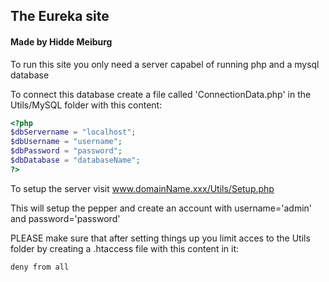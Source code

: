 ## The Eureka site 
#### Made by Hidde Meiburg 

To run this site you only need a server capabel of running php and a mysql database

To connect this database create a file called 'ConnectionData.php' in the Utils/MySQL folder with this content:

```PHP
<?php
$dbServername = "localhost";
$dbUsername = "username";
$dbPassword = "password";
$dbDatabase = "databaseName";
?>
```

To setup the server visit www.domainName.xxx/Utils/Setup.php

This will setup the pepper and create an account with username='admin' and password='password'

PLEASE make sure that after setting things up you limit acces to the Utils folder by creating a .htaccess file with this content in it:

```
deny from all
```